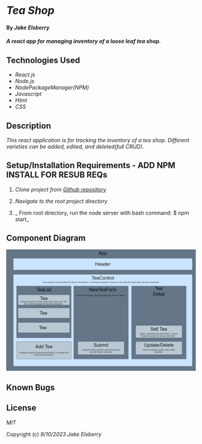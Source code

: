 # _Tea Shop_

#### By _**Jake Elsberry**_

#### _A react app for managing inventory of a loose leaf tea shop._

## Technologies Used

* _React.js_
* _Node.js_
* _NodePackageManager(NPM)_
* _Javascript_
* _Html_
* _CSS_

## Description

_This react application is for tracking the inventory of a tea shop. Different varieties can be added, edited, and deleted(full CRUD)._

## Setup/Installation Requirements - ADD NPM INSTALL FOR RESUB REQs

1.  _Clone project from [Github repository](https://github.com/Schmelzberry/TeaShop)_

2. _Navigate to the root project directory_

3.  _ From root directory, run the node server with bash command: $ npm start_

## Component Diagram

![Component Diagram](src/img/Tea.png "Component Diagram")

## Known Bugs


## License

_MIT_

Copyright (c) _9/10/2023_ _Jake Elsberry_